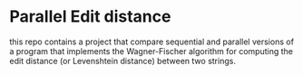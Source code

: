 # Parallel Edit distance
this repo contains a project that compare sequential and parallel versions of a program that implements the Wagner-Fischer algorithm for computing the edit distance (or Levenshtein distance) between two strings.